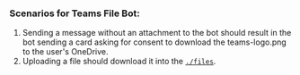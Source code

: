 

### Scenarios for Teams File Bot:

1. Sending a message without an attachment to the bot should result in the bot sending a card asking for consent to download the teams-logo.png to the user's OneDrive.
1. Uploading a file should download it into the [`./files`](./files).